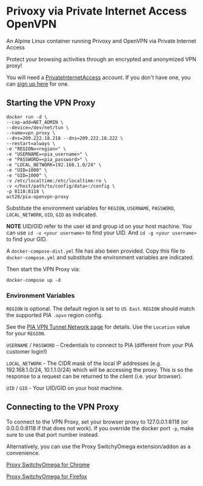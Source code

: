 # Privoxy via Private Internet Access OpenVPN

An Alpine Linux container running Privoxy and OpenVPN via Private Internet Access

Protect your browsing activities through an encrypted and anonymized VPN proxy!

You will need a [PrivateInternetAccess](https://www.privateinternetaccess.com/pages/how-it-works/dkrpia) account.
If you don't have one, you can [sign up here](https://www.privateinternetaccess.com/pages/buy-vpn/dkrpia) for one.

## Starting the VPN Proxy

```Shell
docker run -d \
--cap-add=NET_ADMIN \
--device=/dev/net/tun \
--name=vpn_proxy \
--dns=209.222.18.218 --dns=209.222.18.222 \
--restart=always \
-e "REGION=<region>" \
-e "USERNAME=<pia_username>" \
-e "PASSWORD=<pia_password>" \
-e "LOCAL_NETWORK=192.168.1.0/24" \
-e "UID=1000" \
-e "GID=1000" \
-v /etc/localtime:/etc/localtime:ro \
-v </host/path/to/config/data>:/config \
-p 8118:8118 \
act28/pia-openvpn-proxy
```

Substitute the environment variables for `REGION`, `USERNAME`, `PASSWORD`, `LOCAL_NETWORK`, `UID`, `GID` as indicated.

**NOTE** UID/GID refer to the user id and group id on your host machine. You can use `id -u <your username>` to find your UID. And `id -g <your username>` to find your GID.

A `docker-compose-dist.yml` file has also been provided. Copy this file to `docker-compose.yml` and substitute the environment variables are indicated.

Then start the VPN Proxy via:

```Shell
docker-compose up -d
```

### Environment Variables

`REGION` is optional. The default region is set to `US East`. `REGION` should match the supported PIA `.opvn` region config.

See the [PIA VPN Tunnel Network page](https://www.privateinternetaccess.com/pages/network/dkrpia) for details.
Use the `Location` value for your `REGION`.

`USERNAME` / `PASSWORD` - Credentials to connect to PIA (different from your PIA customer login!)

`LOCAL_NETWORK` - The CIDR mask of the local IP addresses (e.g. 192.168.1.0/24, 10.1.1.0/24) which will be accessing the proxy. This is so the response to a request can be returned to the client (i.e. your browser).

`UID` / `GID` - Your UID/GID on your host machine.

## Connecting to the VPN Proxy

To connect to the VPN Proxy, set your browser proxy to 127.0.0.1:8118 (or 0.0.0.0:8118 if that does not work). If you override the docker port `-p`, make sure to use that port number instead.

Alternatively, you can use the Proxy SwitchyOmega extension/addon as a convenience.

[Proxy SwitchyOmega for Chrome](https://chrome.google.com/webstore/detail/proxy-switchyomega/padekgcemlokbadohgkifijomclgjgif)

[Proxy SwitchyOmega for Firefox](https://addons.mozilla.org/en-US/firefox/addon/switchyomega/)
